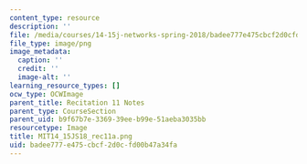 ```yaml
---
content_type: resource
description: ''
file: /media/courses/14-15j-networks-spring-2018/badee777e475cbcf2d0cfd00b47a34fa_MIT14_15JS18_rec11a.png
file_type: image/png
image_metadata:
  caption: ''
  credit: ''
  image-alt: ''
learning_resource_types: []
ocw_type: OCWImage
parent_title: Recitation 11 Notes
parent_type: CourseSection
parent_uid: b9f67b7e-3369-39ee-b99e-51aeba3035bb
resourcetype: Image
title: MIT14_15JS18_rec11a.png
uid: badee777-e475-cbcf-2d0c-fd00b47a34fa
---
```

